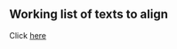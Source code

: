 ## Working list of texts to align
Click [here](https://docs.google.com/spreadsheets/d/1G8hZasUJsCE5we4n_KCZdzSD8NLUbngxo18UJAlO-1U/edit?usp=sharing)
